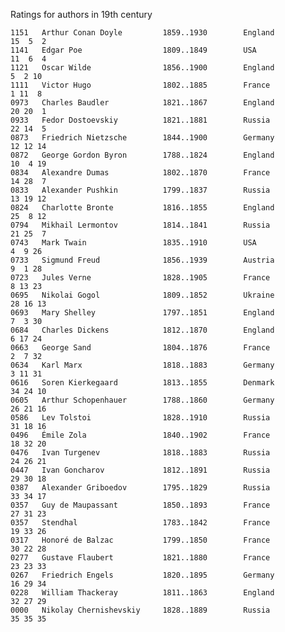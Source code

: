 Ratings for authors in 19th century


    1151   Arthur Conan Doyle         1859..1930        England            15  5  2
    1141   Edgar Poe                  1809..1849        USA                11  6  4
    1121   Oscar Wilde                1856..1900        England             5  2 10
    1111   Victor Hugo                1802..1885        France              1 11  8
    0973   Charles Baudler            1821..1867        England            20 20  1
    0933   Fedor Dostoevskiy          1821..1881        Russia             22 14  5
    0873   Friedrich Nietzsche        1844..1900        Germany            12 12 14
    0872   George Gordon Byron        1788..1824        England            10  4 19
    0834   Alexandre Dumas            1802..1870        France             14 28  7
    0833   Alexander Pushkin          1799..1837        Russia             13 19 12
    0824   Charlotte Bronte           1816..1855        England            25  8 12
    0794   Mikhail Lermontov          1814..1841        Russia             21 25  7
    0743   Mark Twain                 1835..1910        USA                 4  9 26
    0733   Sigmund Freud              1856..1939        Austria             9  1 28
    0723   Jules Verne                1828..1905        France              8 13 23
    0695   Nikolai Gogol              1809..1852        Ukraine            28 16 13
    0693   Mary Shelley               1797..1851        England             7  3 30
    0684   Charles Dickens            1812..1870        England             6 17 24
    0663   George Sand                1804..1876        France              2  7 32
    0634   Karl Marx                  1818..1883        Germany             3 11 31
    0616   Soren Kierkegaard          1813..1855        Denmark            34 24 10
    0605   Arthur Schopenhauer        1788..1860        Germany            26 21 16
    0586   Lev Tolstoi                1828..1910        Russia             31 18 16
    0496   Émile Zola                 1840..1902        France             18 32 20
    0476   Ivan Turgenev              1818..1883        Russia             24 26 21
    0447   Ivan Goncharov             1812..1891        Russia             29 30 18
    0387   Alexander Griboedov        1795..1829        Russia             33 34 17
    0357   Guy de Maupassant          1850..1893        France             27 31 23
    0357   Stendhal                   1783..1842        France             19 33 26
    0317   Honoré de Balzac           1799..1850        France             30 22 28
    0277   Gustave Flaubert           1821..1880        France             23 23 33
    0267   Friedrich Engels           1820..1895        Germany            16 29 34
    0228   William Thackeray          1811..1863        England            32 27 29
    0000   Nikolay Chernishevskiy     1828..1889        Russia             35 35 35